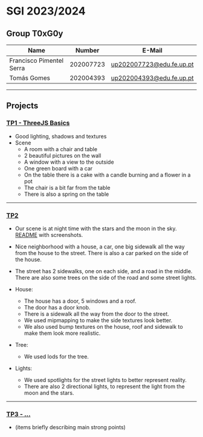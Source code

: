 # SGI 2023/2024

## Group T0xG0y
| Name             | Number    | E-Mail             |
| ---------------- | --------- | ------------------ |
| Francisco Pimentel Serra         | 202007723 | up202007723@edu.fe.up.pt                |
| Tomás Gomes         | 202004393 | up202004393@edu.fe.up.pt                |

----

## Projects

### [TP1 - ThreeJS Basics](tp1)

- Good lighting, shadows and textures
- Scene
  - A room with a chair and table
  - 2 beautiful pictures on the wall
  - A window with a view to the outside
  - One green board with a car
  - On the table there is a cake with a candle burning and a flower in a pot
  - The chair is a bit far from the table
  - There is also a spring on the table

-----

### [TP2](tp2)
- Our scene is at night time with the stars and the moon in the sky. [README](tp2/README.md) with screenshots.
- Nice neighborhood with a house, a car, one big sidewalk all the way from the house to the street. There is also a car parked on the side of the house.
- The street has 2 sidewalks, one on each side, and a road in the middle. There are also some trees on the side of the road and some street lights.
- House:
  - The house has a door, 5 windows and a roof.
  - The door has a door knob.
  - There is a sidewalk all the way from the door to the street.
  - We used mipmapping to make the side textures look better.
  - We also used bump textures on the house, roof and sidewalk to make them look more realistic.

- Tree:
  - We used lods for the tree.

- Lights:
  - We used spotlights for the street lights to better represent reality.
  - There are also 2 directional lights, to represent the light from the moon and the stars.

----

### [TP3 - ...](tp3)
- (items briefly describing main strong points)

